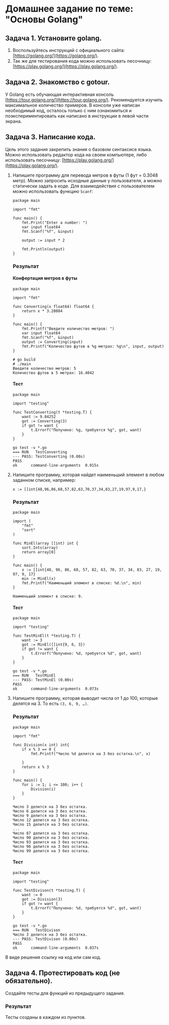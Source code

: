 # Домашнее задание по теме: "Основы Golang"

## Задача 1. Установите golang.
1. Воспользуйтесь инструкций с официального сайта: [https://golang.org/](https://golang.org/).
2. Так же для тестирования кода можно использовать песочницу: [https://play.golang.org/](https://play.golang.org/).

## Задача 2. Знакомство с gotour.
У Golang есть обучающая интерактивная консоль [https://tour.golang.org/](https://tour.golang.org/). 
Рекомендуется изучить максимальное количество примеров. В консоли уже написан необходимый код, 
осталось только с ним ознакомиться и поэкспериментировать как написано в инструкции в левой части экрана.  

## Задача 3. Написание кода. 
Цель этого задания закрепить знания о базовом синтаксисе языка. Можно использовать редактор кода 
на своем компьютере, либо использовать песочницу: [https://play.golang.org/](https://play.golang.org/).

1. Напишите программу для перевода метров в футы (1 фут = 0.3048 метр). Можно запросить исходные данные 
у пользователя, а можно статически задать в коде.
    Для взаимодействия с пользователем можно использовать функцию `Scanf`:
    ```
    package main
    
    import "fmt"
    
    func main() {
        fmt.Print("Enter a number: ")
        var input float64
        fmt.Scanf("%f", &input)
    
        output := input * 2
    
        fmt.Println(output)    
    }
    ```

    ### Результат

    #### Конфертация метров в футы

    ```golang
    package main

    import "fmt"

    func Converting(x float64) float64 {
        return x * 3.28084
    }

    func main() {
        fmt.Printf("Введите количество метров: ")
        var input float64
        fmt.Scanf("%f", &input)
        output := Converting(input)
        fmt.Printf("Количество футов в %g метрах: %g\n", input, output)
    }
    ```

    ```shell
    # go build
    # ./main 
    Введите количество метров: 5
    Количество футов в 5 метрах: 16.4042
    ```

    #### Тест

    ```golang
    package main

    import "testing"

    func TestConverting(t *testing.T) {
        want := 9.84252
        got := Converting(3)
        if got != want {
            t.Errorf("Получено: %g, требуется %g", got, want)
        }
    }
    ```

    ```shell
    go test -v *.go
    === RUN   TestConverting
    --- PASS: TestConverting (0.00s)
    PASS
    ok      command-line-arguments  0.015s
    ```

1. Напишите программу, которая найдет наименьший элемент в любом заданном списке, например:
    ```
    x := []int{48,96,86,68,57,82,63,70,37,34,83,27,19,97,9,17,}
    ```

    ### Результат

    ```golang
    package main

    import (
        "fmt"
        "sort"
    )

    func MinEl(array []int) int {
        sort.Ints(array)
        return array[0]
    }

    func main() {
        x := []int{48, 96, 86, 68, 57, 82, 63, 70, 37, 34, 83, 27, 19, 97, 9, 17}
        min := MinEl(x)
        fmt.Printf("Наименьший элемент в списке: %d.\n", min)
    }
    ```

    ```shell
    Наименьший элемент в списке: 9.
    ```

    #### Тест

    ```golang
    package main

    import "testing"

    func TestMinEl(t *testing.T) {
        want := 3
        got := MinEl([]int{9, 6, 3})
        if got != want {
            t.Errorf("Получено: %d, требуется %d", got, want)
        }
    }
    ```

    ```shell
    go test -v *.go
    === RUN   TestMinEl
    --- PASS: TestMinEl (0.00s)
    PASS
    ok      command-line-arguments  0.073s
    ```

1. Напишите программу, которая выводит числа от 1 до 100, которые делятся на 3. То есть `(3, 6, 9, …)`.

    ### Результат

    ```golang
    package main

    import "fmt"

    func Division(x int) int{
        if x % 3 == 0 {
            fmt.Printf("Число %d делится на 3 без остатка.\n", x)
            
        }
        return x % 3
    }

    func main() {
        for i := 1; i <= 100; i++ {
            Division(i)
        }
    }
    ```

    ```shell
    Число 3 делится на 3 без остатка.
    Число 6 делится на 3 без остатка.
    Число 9 делится на 3 без остатка.
    Число 12 делится на 3 без остатка.
    Число 15 делится на 3 без остатка.
    ...
    Число 87 делится на 3 без остатка.
    Число 90 делится на 3 без остатка.
    Число 93 делится на 3 без остатка.
    Число 96 делится на 3 без остатка.
    Число 99 делится на 3 без остатка.
    ```

    #### Тест

    ```golang
    package main

    import "testing"

    func TestDivison(t *testing.T) {
        want := 0
        got := Division(3)
        if got != want {
            t.Errorf("Получено: %d, требуется %d", got, want)
        }
    }
    ```

    ```shell
    go test -v *.go
    === RUN   TestDivison
    Число 3 делится на 3 без остатка.
    --- PASS: TestDivison (0.00s)
    PASS
    ok      command-line-arguments  0.037s
    ```

В виде решения ссылку на код или сам код. 

## Задача 4. Протестировать код (не обязательно).

Создайте тесты для функций из предыдущего задания. 

### Результат

Тесты созданы в каждом из пунктов.
